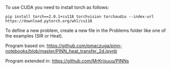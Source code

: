To use CUDA you need to install torch as follows:

`pip install torch==2.0.1+cu118 torchvision torchaudio --index-url https://download.pytorch.org/whl/cu118`

To define a new problem, create a new file in the Problems folder like one of the examples (SIR or Heat).


Program based on: https://github.com/pmaczuga/pinn-notebooks/blob/master/PINN_heat_transfer_2d.ipynb

Program extended in: https://github.com/MrKrisuuu/PINNs
